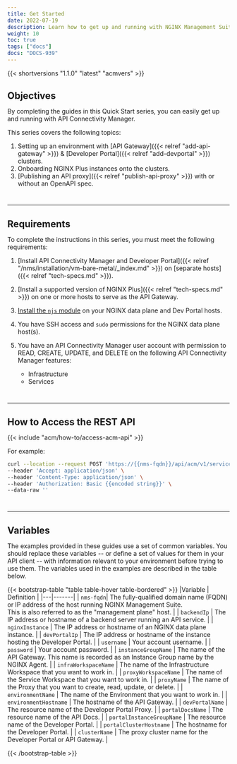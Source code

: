 ```yaml
---
title: Get Started
date: 2022-07-19
description: Learn how to get up and running with NGINX Management Suite API Connectivity Manager.
weight: 10
toc: true
tags: ["docs"]
docs: "DOCS-939"
---
```


<style>
    h2 {
        margin-top: 30px;
        margin-bottom: 10px;
    }
    h3 {
        margin-top: 30px;
        margin-bottom: 10px;
        font-weight: 300;
        font-size: 1.75em;
    }
    h4 {
        margin-top: 30px;
        font-size: 20px;
    }
    hr {
        margin-top: 40px;
        margin-bottom: 20px;
    }
    td hr {
        margin-top: 10px;
        margin-bottom: 10px;
    }
</style>

{{< shortversions "1.1.0" "latest" "acmvers" >}}

## Objectives

By completing the guides in this Quick Start series, you can easily get up and running with API Connectivity Manager.

This series covers the following topics:

1. Setting up an environment with [API Gateway]({{< relref "add-api-gateway" >}}) & [Developer Portal]({{< relref "add-devportal" >}}) clusters.
2. Onboarding NGINX Plus instances onto the clusters.
3. [Publishing an API proxy]({{< relref "publish-api-proxy" >}}) with or without an OpenAPI spec.

---

## Requirements

To complete the instructions in this series, you must meet the following requirements:

1. [Install API Connectivity Manager and Developer Portal]({{< relref "/nms/installation/vm-bare-metal/_index.md" >}}) on [separate hosts]({{< relref "tech-specs.md" >}}).
2. [Install a supported version of NGINX Plus]({{< relref "tech-specs.md" >}}) on one or more hosts to serve as the API Gateway.
3. [Install the `njs` module](https://docs.nginx.com/nginx/admin-guide/dynamic-modules/nginscript/) on your NGINX data plane and Dev Portal hosts.
4. You have SSH access and `sudo` permissions for the NGINX data plane host(s).
5. You have an API Connectivity Manager user account with permission to READ, CREATE, UPDATE, and DELETE on the following API Connectivity Manager features:

    - Infrastructure
    - Services

---

## How to Access the REST API

{{< include "acm/how-to/access-acm-api" >}}

For example:

```bash
curl --location --request POST 'https://{{nms-fqdn}}/api/acm/v1/services/workspaces/{{workspaceName}}' \
--header 'Accept: application/json' \
--header 'Content-Type: application/json' \
--header 'Authorization: Basic {{encoded string}}' \
--data-raw ''
```

---

## Variables

The examples provided in these guides use a set of common variables.
You should replace these variables -- or define a set of values for them in your API client -- with information relevant to your environment before trying to use them.
The variables used in the examples are described in the table below.


{{< bootstrap-table "table table-hover table-bordered" >}}
|Variable | Definition |
|---|-------|
| `nms-fqdn`| The fully-qualified domain name (FQDN) or IP address of the host running NGINX Management Suite.<br>This is also referred to as the "management plane" host. |
| `backendIp` | The IP address or hostname of a backend server running an API service. |
| `nginxInstance` | The IP address or hostname of an NGINX data plane instance. |
| `devPortalIp` | The IP address or hostname of the instance hosting the Developer Portal. |
| `username` | Your account username. |
| `password` | Your account password. |
| `instanceGroupName` | The name of the API Gateway. This name is recorded as an Instance Group name by the NGINX Agent. |
| `infraWorkspaceName` | The name of the Infrastructure Workspace that you want to work in. |
| `proxyWorkspaceName` | The name of the Service Workspace that you want to work in. |
| `proxyName` | The name of the Proxy that you want to create, read, update, or delete. |
| `environmentName` | The name of the Environment that you want to work in. |
| `environmentHostname` | The hostname of the API Gateway. |
| `devPortalName` | The resource name of the Developer Portal Proxy. |
| `portalDocsName` | The resource name of the API Docs. |
| `portalInstanceGroupName` | The resource name of the Developer Portal. |
| `portalClusterHostname` | The hostname for the Developer Portal. |
| `clusterName` | The proxy cluster name for the Developer Portal or API Gateway. |

{{< /bootstrap-table >}}


